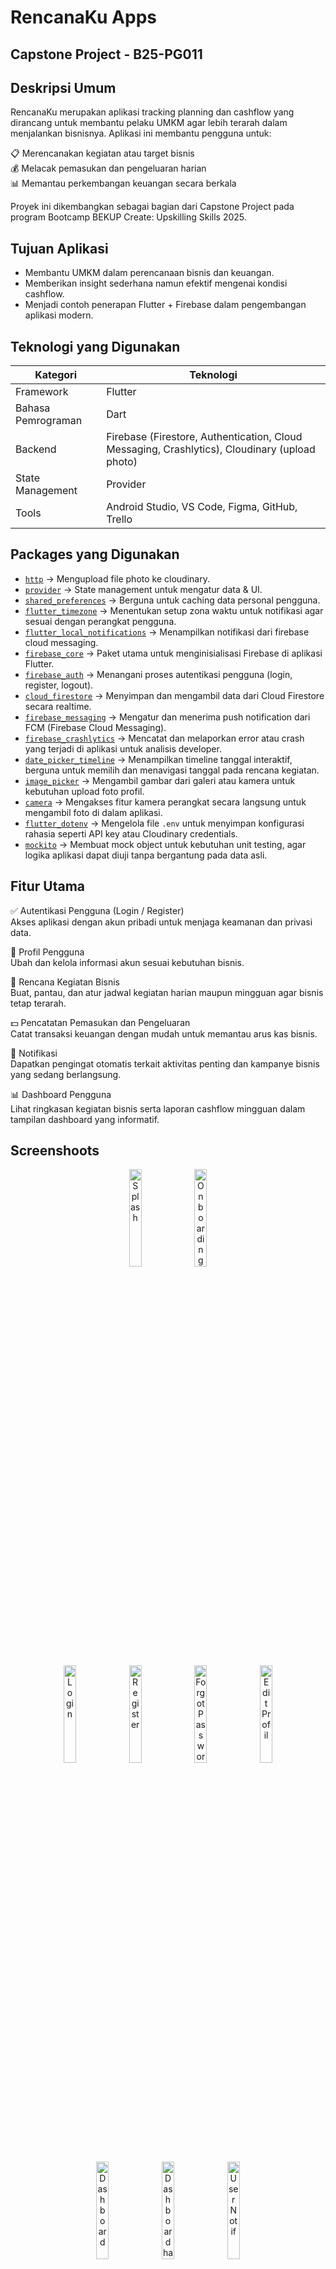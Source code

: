 # RencanaKu Apps

## Capstone Project - B25-PG011

## Deskripsi Umum

RencanaKu merupakan aplikasi tracking planning dan cashflow yang dirancang untuk membantu pelaku UMKM agar lebih terarah dalam menjalankan bisnisnya.
Aplikasi ini membantu pengguna untuk:

📋 Merencanakan kegiatan atau target bisnis<br>
💰 Melacak pemasukan dan pengeluaran harian<br>
📊 Memantau perkembangan keuangan secara berkala

Proyek ini dikembangkan sebagai bagian dari Capstone Project pada program Bootcamp BEKUP Create: Upskilling Skills 2025.

## Tujuan Aplikasi

- Membantu UMKM dalam perencanaan bisnis dan keuangan.
- Memberikan insight sederhana namun efektif mengenai kondisi cashflow.
- Menjadi contoh penerapan Flutter + Firebase dalam pengembangan aplikasi modern.

## Teknologi yang Digunakan

| Kategori           | Teknologi                                                                                     |
| ------------------ | --------------------------------------------------------------------------------------------- |
| Framework          | Flutter                                                                                       |
| Bahasa Pemrograman | Dart                                                                                          |
| Backend            | Firebase (Firestore, Authentication, Cloud Messaging, Crashlytics), Cloudinary (upload photo) |
| State Management   | Provider                                                                                      |
| Tools              | Android Studio, VS Code, Figma, GitHub, Trello                                                |

## Packages yang Digunakan  

- [`http`](https://pub.dev/packages/http) → Mengupload file photo ke cloudinary.  
- [`provider`](https://pub.dev/packages/provider) → State management untuk mengatur data & UI.  
- [`shared_preferences`](https://pub.dev/packages/shared_preferences) → Berguna untuk caching data personal pengguna. 
- [`flutter_timezone`](https://pub.dev/packages/flutter_timezone) → Menentukan setup zona waktu untuk notifikasi agar sesuai dengan perangkat pengguna. 
- [`flutter_local_notifications`](https://pub.dev/packages/flutter_local_notifications) → Menampilkan notifikasi dari firebase cloud messaging.
- [`firebase_core`](https://pub.dev/packages/firebase_core) → Paket utama untuk menginisialisasi Firebase di aplikasi Flutter.
- [`firebase_auth`](https://pub.dev/packages/firebase_auth) → Menangani proses autentikasi pengguna (login, register, logout).
- [`cloud_firestore`](https://pub.dev/packages/cloud_firestore) → Menyimpan dan mengambil data dari Cloud Firestore secara realtime.
- [`firebase_messaging`](https://pub.dev/packages/firebase_messaging) → Mengatur dan menerima push notification dari FCM (Firebase Cloud Messaging).
- [`firebase_crashlytics`](https://pub.dev/packages/firebase_crashlytics) → Mencatat dan melaporkan error atau crash yang terjadi di aplikasi untuk analisis developer.
- [`date_picker_timeline`](https://pub.dev/packages/date_picker_timeline) → Menampilkan timeline tanggal interaktif, berguna untuk memilih dan menavigasi tanggal pada rencana kegiatan.
- [`image_picker`](https://pub.dev/packages/image_picker) → Mengambil gambar dari galeri atau kamera untuk kebutuhan upload foto profil.
- [`camera`](https://pub.dev/packages/camera) → Mengakses fitur kamera perangkat secara langsung untuk mengambil foto di dalam aplikasi.
- [`flutter_dotenv`](https://pub.dev/packages/flutter_dotenv) → Mengelola file `.env` untuk menyimpan konfigurasi rahasia seperti API key atau Cloudinary credentials.
- [`mockito`](https://pub.dev/packages/mockito) → Membuat mock object untuk kebutuhan unit testing, agar logika aplikasi dapat diuji tanpa bergantung pada data asli.

## Fitur Utama

✅ Autentikasi Pengguna (Login / Register)<br>
Akses aplikasi dengan akun pribadi untuk menjaga keamanan dan privasi data.

👤 Profil Pengguna<br>
Ubah dan kelola informasi akun sesuai kebutuhan bisnis.

📅 Rencana Kegiatan Bisnis<br>
Buat, pantau, dan atur jadwal kegiatan harian maupun mingguan agar bisnis tetap terarah.

💵 Pencatatan Pemasukan dan Pengeluaran<br>
Catat transaksi keuangan dengan mudah untuk memantau arus kas bisnis.

🔔 Notifikasi<br>
Dapatkan pengingat otomatis terkait aktivitas penting dan kampanye bisnis yang sedang berlangsung.

📊 Dashboard Pengguna<br>
Lihat ringkasan kegiatan bisnis serta laporan cashflow mingguan dalam tampilan dashboard yang informatif.

## Screenshoots

<p align="center">
  <img src="assets/screenshots/splash/rencanaku_splash.png" alt="Splash" width="20%" />
  <img src="assets/screenshots/splash/rencanaku_onboarding.png" alt="Onboarding" width="20%" />
</p>
<p align="center">
  <img src="assets/screenshots/auth/rencanaku_login.png" alt="Login" width="20%" />
  <img src="assets/screenshots/auth/rencanaku_register.png" alt="Register" width="20%" />
<img src="assets/screenshots/auth/rencanaku_forgot.png" alt="Forgot Password" width="20%" />
  <img src="assets/screenshots/profile/rencanaku_editprofile.png" alt="Edit Profil" width="20%" />
</p>
<p align="center">
<img src="assets/screenshots/home/rencanaku_home.png" alt="Dashboard" width="20%" />
  <img src="assets/screenshots/home/rencanaku_home_data.png" alt="Dashboard has data" width="20%" />
  <img src="assets/screenshots/home/rencanaku_notif.png" alt="User Notif" width="20%" />
</p>
<p align="center">
<img src="assets/screenshots/plan/rencanaku_plan.png" alt="Planning" width="20%" />
  <img src="assets/screenshots/plan/rencanaku_addtask.png" alt="Add Task" width="20%" />
  <img src="assets/screenshots/plan/rencanaku_datepick.png" alt="Add Plan" width="20%" />
  <img src="assets/screenshots/plan/rencanaku_addplan.png" alt="Add Plan" width="20%" />
  <img src="assets/screenshots/plan/rencanaku_plan_data.png" alt="Plan Progress" width="20%" />
  <img src="assets/screenshots/plan/rencanaku_plan_completed.png" alt="Plan Completed" width="20%" />
  <img src="assets/screenshots/plan/rencanaku_plan_pending.png" alt="Plan Pending" width="20%" />
  <img src="assets/screenshots/plan/rencanaku_plandetail.png" alt="Plan Pending" width="20%" />
</p>
<p align="center">
<img src="assets/screenshots/cashflow/rencanaku_cashflow.png" alt="Cashflow" width="20%" />
<img src="assets/screenshots/cashflow/rencanaku_addcashflow.png" alt="Add Cashflow" width="20%" />
  <img src="assets/screenshots/cashflow/rencanaku_cashflow_data.png" alt="Cashflow with data" width="20%" />
  <img src="assets/screenshots/cashflow/rencanaku_history_cashflow.png" alt="Cashflow History" width="20%" />
</p>
<p align="center">
<img src="assets/screenshots/profile/rencanaku_profil.png" alt="Profile" width="20%" />
<img src="assets/screenshots/profile/rencanaku_upload.png" alt="Upload Photo" width="20%" />
  <img src="assets/screenshots/profile/rencanaku_delete.png" alt="Delete Account" width="20%" />
  <img src="assets/screenshots/profile/rencanaku_logout.png" alt="User Logout" width="20%" />
</p>

## Tim Pengembang

### Kelompok B25-PG011<br>

Program Bootcamp BEKUP Create: Upskilling Skills 2025

| No       | Nama                     | Peran                               |
| -------- | ------------------------ | ----------------------------------- |
| BC25B035 | Bayu Teguh Pamuji        | Project Manager / Flutter Developer |
| BC25B031 | Martaulina Simanungkalit | UI/UX Designer / QA Tester          |
| BC25B019 | Diaz Saputra             | Frontend Developer                  |
| BC25B037 | Mirza Danish Faturrahman | Backend Developer                   |

## Cara Menjalankan Aplikasi

1. Clone repository ini:

   ```bash
   git clone https://github.com/bayutp/b25_pg011_capstone_project.git
   cd b25_pg011_capstone_project
   ```

2. **Install dependency Flutter**

   ```bash
   flutter pub get
   ```

3. **Jalankan aplikasi di emulator atau perangkat fisik**

   Sebelum menjalankan aplikasi, pastikan:

   - Sudah menghubungkan proyek dengan Firebase
   - File konfigurasi Firebase (`google-services.json` untuk Android atau `GoogleService-Info.plist` untuk iOS) sudah ditempatkan di folder yang sesuai:
     - Development: `android/app/src/dev/`
     - Production: `android/app/src/prod/`
   - File `firebase_options.dart` sudah dibuat untuk masing-masing flavor
   - File `.env` pada root project untuk menyimpan key **Cloudinary** agar fitur upload photo

     ```bash
     CLOUDINARY_CLOUD_NAME=<nama project cloudinary>
     CLOUDINARY_UPLOAD_PRESET=<nama preset cloudinary>
     ```

   - Buka Terminal dan jalankan perintah berikut:

     - Mode Development:

       ```bash
       flutter run -t lib/main_dev.dart --flavor dev
       ```

     - Mode Production:
       ```bash
       flutter run -t lib/main_prod.dart --flavor prod
       ```

## Lisensi

Proyek ini dikembangkan untuk tujuan edukasi dan non-komersial.

© 2025 Kelompok B25_PG011 — All rights reserved.
